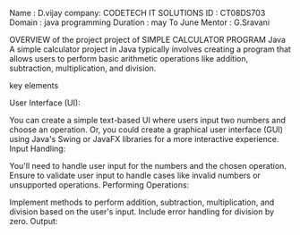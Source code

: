 Name : D.vijay
company: CODETECH IT SOLUTIONS
ID : CT08DS703
Domain : java programming
Duration : may To June
Mentor : G.Sravani

OVERVIEW of the project 
project of SIMPLE CALCULATOR PROGRAM Java
A simple calculator project in Java typically involves creating a program that allows users to perform basic arithmetic operations like addition, subtraction, multiplication, and division. 

key elements 

User Interface (UI):

You can create a simple text-based UI where users input two numbers and choose an operation.
Or, you could create a graphical user interface (GUI) using Java's Swing or JavaFX libraries for a more interactive experience.
Input Handling:

You'll need to handle user input for the numbers and the chosen operation.
Ensure to validate user input to handle cases like invalid numbers or unsupported operations.
Performing Operations:

Implement methods to perform addition, subtraction, multiplication, and division based on the user's input.
Include error handling for division by zero.
Output:
